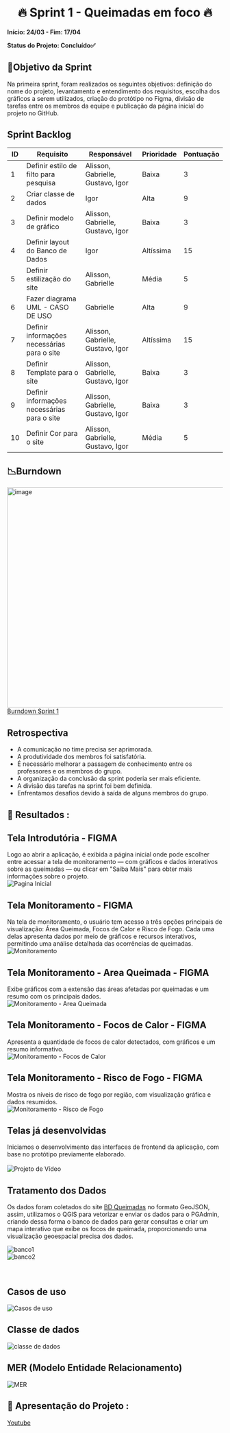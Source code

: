 <h1 align="center"> 🔥 Sprint 1 - Queimadas em foco 🔥 </h1>

**Início: 24/03 - Fim: 17/04**

**Status do Projeto: Concluído✅**

<span id="objetivo">
  
## 📌Objetivo da Sprint
Na primeira sprint, foram realizados os seguintes objetivos: definição do nome do projeto, levantamento e entendimento dos requisitos, escolha dos gráficos a serem utilizados, criação do protótipo no Figma, divisão de tarefas entre os membros da equipe e publicação da página inicial do projeto no GitHub.
<br>

## Sprint Backlog

| ID | Requisito          | Responsável | Prioridade | Pontuação |
|----|--------------------|-------------|------------|-----------|
| 1  | Definir estilo de filto para pesquisa | Alisson, Gabrielle, Gustavo, Igor | Baixa | 3 |
| 2  | Criar classe de dados | Igor | Alta | 9 |
| 3  | Definir modelo de gráfico | Alisson, Gabrielle, Gustavo, Igor | Baixa | 3 |
| 4  | Definir layout do Banco de Dados | Igor | Altíssima | 15 | 
| 5  | Definir estilização do site | Alisson, Gabrielle | Média | 5 |
| 6  | Fazer diagrama UML - CASO DE USO | Gabrielle | Alta | 9 |
| 7  | Definir informações necessárias para o site | Alisson, Gabrielle, Gustavo, Igor | Altíssima | 15 |
| 8  | Definir Template para o site | Alisson, Gabrielle, Gustavo, Igor | Baixa | 3 |
| 9  | Definir informações necessárias para o site | Alisson, Gabrielle, Gustavo, Igor | Baixa | 3 |
| 10  | Definir Cor para o site | Alisson, Gabrielle, Gustavo, Igor | Média | 5 |



## 📉Burndown

<img width="513" alt="image" src="https://github.com/user-attachments/assets/9a3d866f-df03-4c20-8ab9-f4a3b359cf3f">
<br>
<a href="https://fatecspgov-my.sharepoint.com/:x:/r/personal/gustavo_hammes_fatec_sp_gov_br/Documents/burndownchart.xlsx?d=w2840d297e8e6493b9259eaaf84362076&csf=1&web=1&e=NLtbg1">Burndown Sprint 1</a>

</br>

## Retrospectiva

* A comunicação no time precisa ser aprimorada.
* A produtividade dos membros foi satisfatória.
* É necessário melhorar a passagem de conhecimento entre os professores e os membros do grupo.
* A organização da conclusão da sprint poderia ser mais eficiente.
* A divisão das tarefas na sprint foi bem definida.
* Enfrentamos desafios devido à saída de alguns membros do grupo.

  

## 🔗 Resultados :

## Tela Introdutória - FIGMA
Logo ao abrir a aplicação, é exibida a página inicial onde pode escolher entre acessar a tela de monitoramento — com gráficos e dados interativos sobre as queimadas — ou clicar em "Saiba Mais" para obter mais informações sobre o projeto. <br>
![Pagina Inicial](https://github.com/user-attachments/assets/9dba26d8-f4af-4ae2-8069-ae0522c1850f)

## Tela Monitoramento - FIGMA
Na tela de monitoramento, o usuário tem acesso a três opções principais de visualização: Área Queimada, Focos de Calor e Risco de Fogo. Cada uma delas apresenta dados por meio de gráficos e recursos interativos, permitindo uma análise detalhada das ocorrências de queimadas. <br>
![Monitoramento](https://github.com/user-attachments/assets/85811ef6-0326-4b87-9f47-a2160cc4bc0d)

## Tela Monitoramento - Area Queimada - FIGMA
Exibe gráficos com a extensão das áreas afetadas por queimadas e um resumo com os principais dados. <br>
![Monitoramento - Area Queimada](https://github.com/user-attachments/assets/856bd1f3-a446-4623-b252-bb2935e20021)

## Tela Monitoramento - Focos de Calor - FIGMA
Apresenta a quantidade de focos de calor detectados, com gráficos e um resumo informativo. <br>
![Monitoramento - Focos de Calor](https://github.com/user-attachments/assets/1f507f99-5818-4773-9001-b0ef064c763d)

## Tela Monitoramento - Risco de Fogo - FIGMA
Mostra os níveis de risco de fogo por região, com visualização gráfica e dados resumidos. <br>
![Monitoramento - Risco de Fogo](https://github.com/user-attachments/assets/5a3c2957-9f30-45db-89e8-37b34cb57f93)

## Telas já desenvolvidas
Iniciamos o desenvolvimento das interfaces de frontend da aplicação, com base no protótipo previamente elaborado.
<br>
<br>
![Projeto de Vídeo](https://github.com/user-attachments/assets/594a6504-adfb-4df4-829e-e4ba128349db)

## Tratamento dos Dados

Os dados foram coletados do site <a href="https://terrabrasilis.dpi.inpe.br/queimadas/portal/">BD Queimadas</a> no formato GeoJSON, assim, utilizamos o QGIS para vetorizar e enviar os dados para o PGAdmin, criando dessa forma o banco de dados para gerar consultas e criar um mapa interativo que exibe os focos de queimada, proporcionando uma visualização geoespacial precisa dos dados.

![banco1](https://github.com/user-attachments/assets/dd6635ce-3021-42ce-8055-c6e6d518bb78)
<br>
![banco2](https://github.com/user-attachments/assets/af968dd1-da92-4a62-bbd6-d4a9cf94ee15)


<br>

## Casos de uso
![Casos de uso](https://github.com/user-attachments/assets/203cc1f1-8137-4d34-b24c-d54300693d11)

## Classe de dados 
![classe de dados](https://github.com/user-attachments/assets/8276f074-1def-4825-9b44-403249915fa1) 

## MER (Modelo Entidade Relacionamento)
![MER](https://github.com/user-attachments/assets/ae00bf3c-98b7-4376-98ab-2d22756c0099)


## 🎥 Apresentação do Projeto :

<a href="https://youtu.be/lVoZ1vyz-iM">Youtube</a>

<br>
